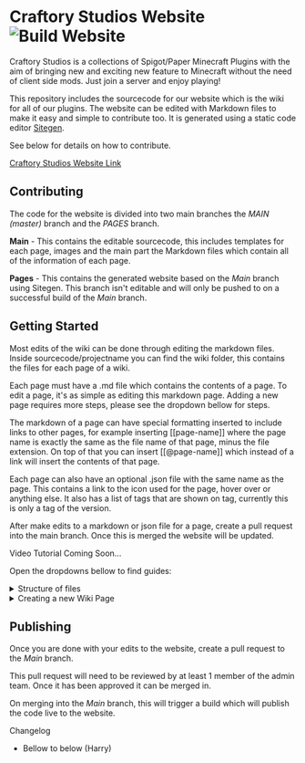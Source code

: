 # Craftory Studios Website      ![Build Website](https://github.com/CraftoryStudios/website/workflows/Build%20Website/badge.svg?branch=main)

Craftory Studios is a collections of Spigot/Paper Minecraft Plugins with the aim of bringing new and exciting new feature to Minecraft without the need of client side mods. Just join a server and enjoy playing!

This repository includes the sourcecode for our website which is the wiki for all of our plugins. The website can be edited with Markdown files to make it easy and simple to contribute too. It is generated using a static code editor [Sitegen](https://github.com/refinedmods/sitegen).

See below for details on how to contribute.

[Craftory Studios Website Link](https://craftory.studio/)


## Contributing 

The code for the website is divided into two main branches the *MAIN (master)* branch and the *PAGES* branch.

**Main** - This contains the editable sourcecode, this includes templates for each page, images and the main part the Markdown files which contain all of the information of each page.

**Pages** - This contains the generated website based on the *Main* branch using Sitegen. This branch isn't editable and will only be pushed to on a successful build of the *Main* branch. 


## Getting Started
Most edits of the wiki can be done through editing the markdown files. Inside sourcecode/projectname you can find the wiki folder, this contains the files for each page of a wiki.

Each page must have a .md file which contains the contents of a page. To edit a page, it's as simple as editing this markdown page. Adding a new page requires more steps, please see the dropdown bellow for steps.

The markdown of a page can have special formatting inserted to include links to other pages, for example inserting [[page-name]] where the page name is exactly the same as the file name of that page, minus the file extension. 
On top of that you can insert [[@page-name]] which instead of a link will insert the contents of that page.

Each page can also have an optional .json file with the same name as the page. This contains a link to the icon used for the page, hover over or anything else. It also has a list of tags that are shown on tag, currently this is only a tag of the version.

After make edits to a markdown or json file for a page, create a pull request into the main branch. Once this is merged the website will be updated. 

Video Tutorial Coming Soon...

Open the dropdowns bellow to find guides:

<details>
<summary>Structure of files</summary>
Key: *file* - Signifies a placeholder name or an entry with multiple instances.

```bash
├── sourcecode
│   ├── assets
│   │   └── craftory-tech
│   │       ├── crafting - Images of crafting recipes
│   │       ├── renders - Images of Items and Blocks
│   │       └── logo.png
│   ├── *project* (eg craftory-tech, craftory-utils)
│   │    ├── releases
│   │    │   └── *minecraft-x.x.x.json* - Contains each release of plugin
│   │    ├── wiki
│   │    │   ├── sidebar
│   │    │   │   ├── *sidebar-page*.md - Files for each sidebar section
│   │    │   ├── *page*.json - File with properties of wiki page (optional)
│   │    │   └── *page*.md - File containing contents of wiki page
│   │    │
│   │    ├── app.js
│   │    ├── app.scss
│   │    └── index.gohtml
│   ├── dist - CSS, JS files
│   ├── site.json - Website definition file
│   └── *template files*.gohtml
├── README.md
├── index.html - Landing page of site
├── CNAME
└── .gitignore
```
</details>

<details>
<summary>Creating a new Wiki Page</summary>
To add a new page, go to the project folder and in the wiki folder, insert a markdown file (.md) with the name of the page. Optionally you can add a .json file with the identical name of the page, which can include a link to the icon and tags like the release version this feature was added.

The above is all that is required to add a new page, although without linking it anywhere this page will be un-reachable. It can be linked in a page by inserting [[page-name]] into the page.

**Sidebar** - It can also be linked in the sidebar, sidebars can be found in wiki folder, inside the sidebar folder. Insert a link into these by inserting [[page-name]] into the correct one.

**Project Home Page** - Inside the sourcecode/projectname folder you can find the index.gohtml. Inside this you can find bootstrap card code that has the display boxes for machines, items, block and more. You can add a link to the page into one of these by adding the follow:
    ```{{wikiIcon .Project "page-name"}}```
If you are unsure on how to do this, check out examples of other pages.
</details>

## Publishing 

Once you are done with your edits to the website, create a pull request to the *Main* branch.

This pull request will need to be reviewed by at least 1 member of the admin team. Once it has been approved it can be merged in. 

On merging into the *Main* branch, this will trigger a build which will publish the code live to the website.

Changelog
- Bellow to below (Harry)
